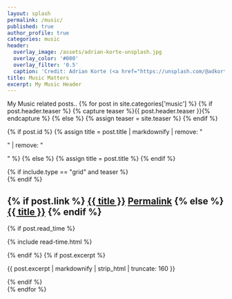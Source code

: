 ```yaml
---
layout: splash
permalink: /music/
published: true
author_profile: true
categories: music
header:
  overlay_image: /assets/adrian-korte-unsplash.jpg
  overlay_color: '#000'
  overlay_filter: '0.5'
  caption: 'Credit: Adrian Korte (<a href="https://unsplash.com/@adkorte">unSplash</a>)'
title: Music Matters
excerpt: My Music Header
---
```


My Music related posts..
{% for post in site.categories['music'] %}
    {% if post.header.teaser %}
  		{% capture teaser %}{{ post.header.teaser }}{% endcapture %}
	{% else %}
  		{% assign teaser = site.teaser %}
	{% endif %}

{% if post.id %}
  {% assign title = post.title | markdownify | remove: "<p>" | remove: "</p>" %}
{% else %}
  {% assign title = post.title %}
{% endif %}

<div class="{{ include.type | default: "list" }}__item">
  <article class="archive__item" itemscope itemtype="http://schema.org/CreativeWork">
    {% if include.type == "grid" and teaser %}
      <div class="archive__item-teaser">
        <img src=
          {% if teaser contains "://" %}
            "{{ teaser }}"
          {% else %}
            "{{ teaser | relative_url }}"
          {% endif %}
          alt="">
      </div>
    {% endif %}
    <h2 class="archive__item-title" itemprop="headline">
      {% if post.link %}
        <a href="{{ post.link }}">{{ title }}</a> <a href="{{ post.url | relative_url }}" rel="permalink"><i class="fas fa-link" aria-hidden="true" title="permalink"></i><span class="sr-only">Permalink</span></a>
      {% else %}
        <a href="{{ post.url | relative_url }}" rel="permalink">{{ title }}</a>
      {% endif %}
    </h2>
    {% if post.read_time %}
      <p class="page__meta"><i class="far fa-clock" aria-hidden="true"></i> {% include read-time.html %}</p>
    {% endif %}
    {% if post.excerpt %}<p class="archive__item-excerpt" itemprop="description">{{ post.excerpt | markdownify | strip_html | truncate: 160 }}</p>{% endif %}
  </article>
</div>
{% endfor %}
